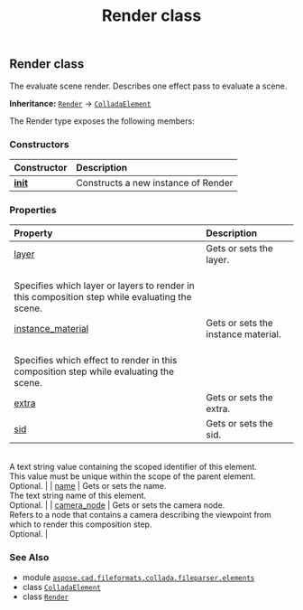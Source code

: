 ﻿---
title: Render class
second_title: Aspose.CAD for Python via .NET API References
description: 
type: docs
weight: 890
url: /aspose.cad.fileformats.collada.fileparser.elements/render/
is_root: false
---

## Render class

The evaluate scene render.
Describes one effect pass to evaluate a scene.



**Inheritance:** [`Render`](/cad/python-net/aspose.cad.fileformats.collada.fileparser.elements/render) → 
[`ColladaElement`](/cad/python-net/aspose.cad.fileformats.collada.fileparser.elements/colladaelement)



The Render type exposes the following members:

### Constructors
| Constructor | Description |
| :- | :- |
| [__init__](/cad/python-net/aspose.cad.fileformats.collada.fileparser.elements/render/__init__/#) | Constructs a new instance of Render |


### Properties
| Property | Description |
| :- | :- |
| [layer](/cad/python-net/aspose.cad.fileformats.collada.fileparser.elements/render/layer) | Gets or sets the layer.<br/>Specifies which layer or layers to render in this composition step while evaluating the scene. |
| [instance_material](/cad/python-net/aspose.cad.fileformats.collada.fileparser.elements/render/instance_material) | Gets or sets the instance material.<br/>Specifies which effect to render in this composition step while evaluating the scene. |
| [extra](/cad/python-net/aspose.cad.fileformats.collada.fileparser.elements/render/extra) | Gets or sets the extra. |
| [sid](/cad/python-net/aspose.cad.fileformats.collada.fileparser.elements/render/sid) | Gets or sets the sid.<br/>A text string value containing the scoped identifier of this element.<br/>This value must be unique within the scope of the parent element.<br/>Optional. |
| [name](/cad/python-net/aspose.cad.fileformats.collada.fileparser.elements/render/name) | Gets or sets the name.<br/>The text string name of this element.<br/>Optional. |
| [camera_node](/cad/python-net/aspose.cad.fileformats.collada.fileparser.elements/render/camera_node) | Gets or sets the camera node.<br/>Refers to a node that contains a camera describing the viewpoint from which to render this composition step.<br/>Optional. |



### See Also
* module [`aspose.cad.fileformats.collada.fileparser.elements`](..)
* class [`ColladaElement`](/cad/python-net/aspose.cad.fileformats.collada.fileparser.elements/colladaelement)
* class [`Render`](/cad/python-net/aspose.cad.fileformats.collada.fileparser.elements/render)
